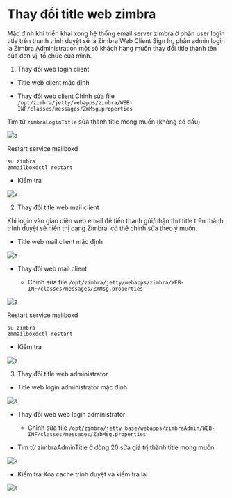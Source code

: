 # Thay đổi title web zimbra

Mặc định khi triển khai xong hệ thống email server zimbra ở phần user login title trên thanh trình duyệt sẽ là Zimbra Web Client Sign In, phần admin login là Zimbra Administration một số khách hàng muốn thay đổi title thành tên của đơn vị, tổ chức của mình.

1. Thay đổi web login client
- Title web client mặc định

- Thay đổi web client
Chỉnh sửa file `/opt/zimbra/jetty/webapps/zimbra/WEB-INF/classes/messages/ZmMsg.properties`

Tìm từ `zimbraLoginTitle` sửa thành title mong muốn (không có dấu)

![a](https://f4-zpcloud.zdn.vn/1496517129564587290/1981a6419940541e0d51.jpg)


Restart service mailboxd

```
su zimbra
zmmailboxdctl restart
```

- Kiểm tra

![a](https://f4-zpcloud.zdn.vn/3172033197800845919/b3a374b273b3beede7a2.jpg)

2. Thay đổi title web mail client

Khi login vào giao diện web email để tiến thành gửi/nhận thư title trên thành trình duyệt sẽ hiển thị dạng Zimbra: có thể chỉnh sửa theo ý muốn.

- Title web mail client mặc định

![a](https://f5-zpcloud.zdn.vn/1972943541077219190/bb23f453c2520f0c5643.jpg)

- Thay đổi web mail client

  - Chỉnh sửa file `/opt/zimbra/jetty/webapps/zimbra/WEB-INF/classes/messages/ZmMsg.properties`

![a](https://f5-zpcloud.zdn.vn/2211879066528127626/9dea21be0fbfc2e19bae.jpg)

Restart service mailboxd

```
su zimbra
zmmailboxdctl restart
```

- Kiểm tra

![a](https://f5-zpcloud.zdn.vn/5917789871391137130/690f14815b8096decf91.jpg)

3. Thay đổi title web administrator

- Title web login administrator mặc định

![a](https://f5-zpcloud.zdn.vn/3246034913106158068/d6837f345d35906bc924.jpg)

- Thay đổi web web login administrator

  - Chỉnh sửa file `/opt/zimbra/jetty_base/webapps/zimbraAdmin/WEB-INF/classes/messages/ZabMsg.properties`

- Tìm từ zimbraAdminTitle ở dòng 20 sửa giá trị thành title mong muốn

![a](https://f4-zpcloud.zdn.vn/1376663420017840199/cdde9d15c514084a5105.jpg)

- Kiểm tra
Xóa cache trình duyệt và kiểm tra lại

![a](https://f5-zpcloud.zdn.vn/272689797926232127/262c806dfc6c3132687d.jpg)



